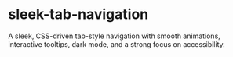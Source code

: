 # sleek-tab-navigation
A sleek, CSS-driven tab-style navigation with smooth animations, interactive tooltips, dark mode, and a strong focus on accessibility.
